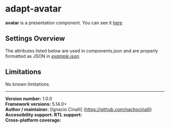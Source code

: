 # adapt-avatar
 **avatar** is a presentation component. You can see it [here](https://adaptlearning-no-core.web.app/#/id/po-60)

## Settings Overview
The attributes listed below are used in components.json and are properly formatted as JSON in  [*example.json*](https://github.com/nachocinalli/adapt-avatar/blob/master/example.json).

## Limitations

No known limitations.

----------------------------
**Version number:**  1.0.0  
**Framework versions:** 5.14.0+  
**Author / maintainer:** [Ignacio Cinalli] (https://github.com/nachocinalli)  
**Accessibility support:** 
**RTL support:**   
**Cross-platform coverage:** 